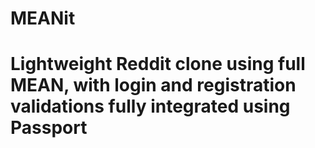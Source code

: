 # MEANit

# Lightweight Reddit clone using full MEAN, with login and registration validations fully integrated using Passport
